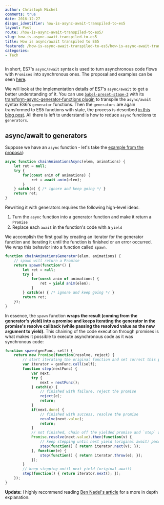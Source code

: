 ```yaml
---
author: Christoph Michel
comments: true
date: 2016-12-27
disqus_identifier: how-is-async-await-transpiled-to-es5
layout: Post
route: /how-is-async-await-transpiled-to-es5/
slug: how-is-async-await-transpiled-to-es5
title: How is async/await transpiled to ES5
featured: /how-is-async-await-transpiled-to-es5/how-is-async-await-transpiled.png
categories:
- Tech
---
```


In short, ES7's `async/await` syntax is used to turn asynchronous code flows with `Promises` into synchronous ones.
The proposal and examples can be seen [here](https://tc39.github.io/ecmascript-asyncawait/).

We will look at the implementation details of ES7's `async/await` to get a better understanding of it.
You can use [`babel-preset-stage-3`](https://babeljs.io/docs/plugins/preset-stage-3/) with its [transform-async-generator-functions plugin](https://babeljs.io/docs/plugins/transform-async-generator-functions/) to transpile the `async/await` syntax ES6's `generator` functions.
Then the `generators` are again transformed to ES5 functions with state, the process is described [in this blog post](http://cmichel.io/how-are-generators-transpiled-to-es5/).
All there is left to understand is how to reduce `async` functions to `generators`.

## async/await to generators
Suppose we have an `async` function - let's take the [example from the proposal](https://tc39.github.io/ecmascript-asyncawait/):

```javascript
async function chainAnimationsAsync(elem, animations) {
    let ret = null;
    try {
        for(const anim of animations) {
            ret = await anim(elem);
        }
    } catch(e) { /* ignore and keep going */ }
    return ret;
}
```

Rewriting it with generators requires the following high-level ideas:
1. Turn the `async` function into a generator function and make it return a `Promise`
2. Replace each `await` in the function's code with a `yield`

We accomplish the first goal by creating an iterator for the generator function
and iterating it until the function is finished or an error occurred.
We wrap this behavior into a function called `spawn`.

```javascript
function chainAnimationsGenerator(elem, animations) {
    // spawn will return a Promise
    return spawn(function*() {
        let ret = null;
        try {
            for(const anim of animations) {
                ret = yield anim(elem);
            }
        } catch(e) { /* ignore and keep going */ }
        return ret;
    });
}
```

In essence, the `spawn` function **wraps the result (coming from the generator's yield) into a promise and keeps iterating the generator in the promise's resolve callback (while passing the resolved value as the new argument to yield)**. This chaining of the code execution through promises is what makes it possible to execute asynchronous code as it was synchronous code:

```javascript
function spawn(genFunc, self) {
    return new Promise(function(resolve, reject) {
        // start iterating the original function and set correct this pointer
        var iterator = genFunc.call(self);  
        function step(nextFunc) {
            var next;
            try {
                next = nextFunc();
            } catch(e) {
                // finished with failure, reject the promise
                reject(e);
                return;
            }
            if(next.done) {
                // finished with success, resolve the promise
                resolve(next.value);
                return;
            }
            // not finished, chain off the yielded promise and `step` again
            Promise.resolve(next.value).then(function(v) {
                // keep stepping until next yield (original await) passing new value to yield
                step(function() { return iterator.next(v); });
            }, function(e) {
                step(function() { return iterator.throw(e); });
            });
        }
        // keep stepping until next yield (original await)
        step(function() { return iterator.next(); });
    });
}
```

**Update:**
I highly recommend reading [Ben Nadel's article](https://www.bennadel.com/blog/3123-using-es6-generators-and-yield-to-implement-asynchronous-workflows-in-javascript.htm) for a more in depth explanation.
